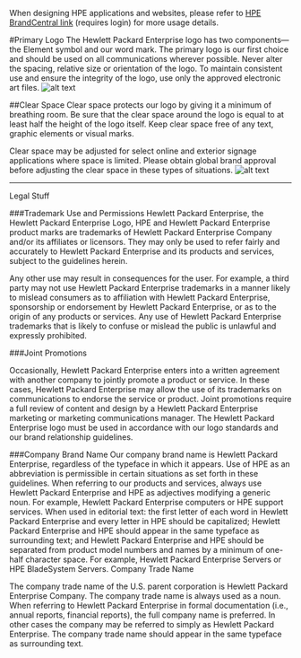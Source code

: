 When designing HPE applications and websites, please refer to [HPE BrandCentral link](https://h10014.www1.hpe.com/home) (requires login) for more usage details.

#Primary Logo
The Hewlett Packard Enterprise logo has two components—the Element symbol and our word mark. The primary logo is our first choice and should be used on all communications wherever possible. Never alter the spacing, relative size or orientation of the logo. To maintain consistent use and ensure the integrity of the logo, use only the approved electronic art files.
![alt text](https://h10014.www1.hpe.com/uploads/media/2017/2/logo_primarylogo.svg "HPE Logo")

##Clear Space
Clear space protects our logo by giving it a minimum of breathing room. Be sure that the clear space around the logo is equal to at least half the height of the logo itself. Keep clear space free of any text, graphic elements or visual marks.

Clear space may be adjusted for select online and exterior signage applications where space is limited. Please obtain global brand approval before adjusting the clear space in these types of situations.
![alt text](https://h10014.www1.hpe.com/uploads/media/2017/2/logo_clearspace.svg "Logo Clear Space")

---

Legal Stuff

###Trademark Use and Permissions
Hewlett Packard Enterprise, the Hewlett Packard Enterprise Logo, HPE and Hewlett Packard Enterprise product marks are trademarks of Hewlett Packard Enterprise Company and/or its affiliates or licensors. They may only be used to refer fairly and accurately to Hewlett Packard Enterprise and its products and services, subject to the guidelines herein.

Any other use may result in consequences for the user. For example, a third party may not use Hewlett Packard Enterprise trademarks in a manner likely to mislead consumers as to affiliation with Hewlett Packard Enterprise, sponsorship or endorsement by Hewlett Packard Enterprise, or as to the origin of any products or services. Any use of Hewlett Packard Enterprise trademarks that is likely to confuse or mislead the public is unlawful and expressly prohibited.

###Joint Promotions

Occasionally, Hewlett Packard Enterprise enters into a written agreement with another company to jointly promote a product or service. In these cases, Hewlett Packard Enterprise may allow the use of its trademarks on communications to endorse the service or product. Joint promotions require a full review of content and design by a Hewlett Packard Enterprise marketing or marketing communications manager. The Hewlett Packard Enterprise logo must be used in accordance with our logo standards and our brand relationship guidelines.

###Company Brand Name
Our company brand name is Hewlett Packard Enterprise, regardless of the typeface in which it appears. Use of HPE as an abbreviation is permissible in certain situations as set forth in these guidelines. When referring to our products and services, always use Hewlett Packard Enterprise and HPE as adjectives modifying a generic noun. For example, Hewlett Packard Enterprise computers or HPE support services. When used in editorial text: the first letter of each word in Hewlett Packard Enterprise and every letter in HPE should be capitalized; Hewlett Packard Enterprise and HPE should appear in the same typeface as surrounding text; and Hewlett Packard Enterprise and HPE should be separated from product model numbers and names by a minimum of one-half character space. For example, Hewlett Packard Enterprise Servers or HPE BladeSystem Servers.
Company Trade Name

The company trade name of the U.S. parent corporation is Hewlett Packard Enterprise Company. The company trade name is always used as a noun. When referring to Hewlett Packard Enterprise in formal documentation (i.e., annual reports, financial reports), the full company name is preferred. In other cases the company may be referred to simply as Hewlett Packard Enterprise. The company trade name should appear in the same typeface as surrounding text.
